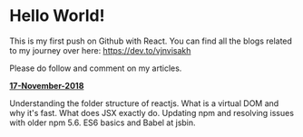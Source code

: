 <h1>Hello World!</h1>

This is my first push on Github with React.
You can find all the blogs related to my journey over here: https://dev.to/vjnvisakh

Please do follow and comment on my articles.


<u><b>17-November-2018</b></u>

Understanding the folder structure of reactjs.
What is a virtual DOM and why it's fast.
What does JSX exactly do.
Updating npm and resolving issues with older npm 5.6.
ES6 basics and Babel at jsbin.
